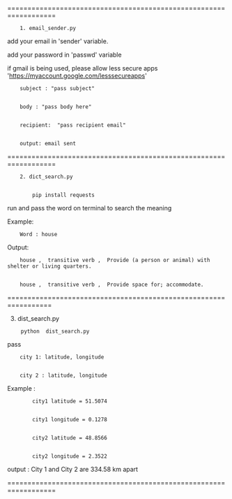 
==================================================================


		1. email_sender.py


add your email in 'sender' variable.


add your password in 'passwd' variable


if gmail is being used, please allow less secure apps  'https://myaccount.google.com/lesssecureapps'


		subject : "pass subject"


		body : "pass body here"


		recipient:  "pass recipient email"


		output: email sent


==================================================================


		2. dict_search.py


			pip install requests


run and pass the word on terminal to search the meaning


Example:


		Word : house


Output:


		house ,  transitive verb ,  Provide (a person or animal) with shelter or living quarters.


		house ,  transitive verb ,  Provide space for; accommodate.




=================================================================


3. dist_search.py


		python  dist_search.py 


pass  					
					
	    city 1: latitude, longitude


	    city 2 : latitude, longitude
	    
	    

Example : 	



			city1 latitude = 51.5074


			city1 longitude = 0.1278
			      
			      
			city2 latitude = 48.8566
			      
			      
			city2 longitude = 2.3522
			      
			      
			
output : City 1 and City 2 are 334.58 km apart


==================================================================
